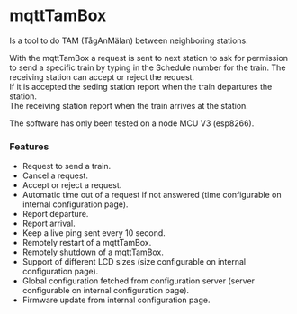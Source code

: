 # mqttTamBox
Is a tool to do TAM (TågAnMälan) between neighboring stations.


With the mqttTamBox a request is sent to next station to ask for permission to send a specific train by typing in the Schedule number for the train.
The receiving station can accept or reject the request.  
If it is accepted the seding station report when the train departures the station.  
The receiving station report when the train arrives at the station.  

The software has only been tested on a node MCU V3 (esp8266).

### Features
* Request to send a train.
* Cancel a request.
* Accept or reject a request.
* Automatic time out of a request if not answered (time configurable on internal configuration page).
* Report departure.
* Report arrival.
* Keep a live ping sent every 10 second.
* Remotely restart of a mqttTamBox.
* Remotely shutdown of a mqttTamBox.
* Support of different LCD sizes (size configurable on internal configuration page).
* Global configuration fetched from configuration server (server configurable on internal configuration page).
* Firmware update from internal configuration page.

